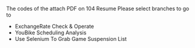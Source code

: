 The codes of the attach PDF on 104 Resume
Please select branches to go to 
- ExchangeRate Check & Operate
- YouBike Scheduling Analysis
- Use Selenium To Grab Game Suspension List
